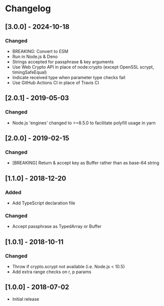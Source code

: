 # Changelog

## [3.0.0] - 2024-10-18

### Changed

- BREAKING: Convert to ESM
- Run in Node.js & Deno
- Strings accepted for passphrase & key arguments
- Use Web Crypto API in place of node:crypto (except OpenSSL scrypt, timingSafeEqual)
- Indicate received type when parameter type checks fail
- Use GitHub Actions CI in place of Travis CI

## [2.0.1] - 2019-05-03

### Changed

- Node.js 'engines' changed to >=8.5.0 to facilitate polyfill usage in yarn

## [2.0.0] - 2019-02-15

### Changed
- [BREAKING] Return & accept key as Buffer rather than as base-64 string

## [1.1.0] - 2018-12-20

### Added
- Add TypeScript declaration file

### Changed
- Accept passphrase as TypedArray or Buffer

## [1.0.1] - 2018-10-11

### Changed
- Throw if crypto.scrypt not available (i.e. Node.js < 10.5)
- Add extra range checks on r, p params

## [1.0.0] - 2018-07-02
- Initial release
